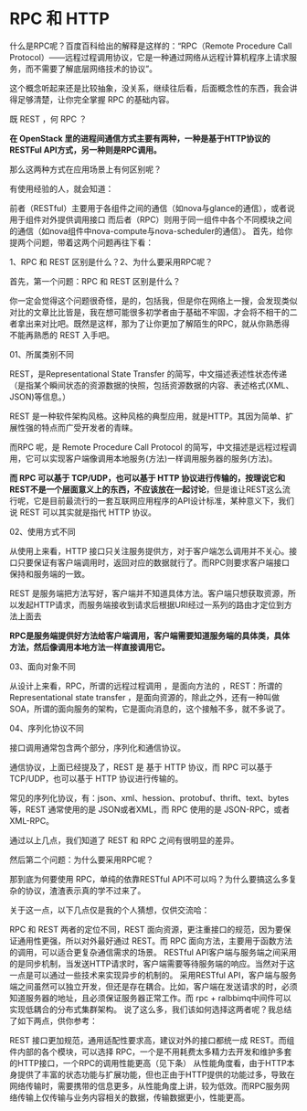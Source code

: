# RPC 和 HTTP

什么是RPC呢？百度百科给出的解释是这样的：“RPC（Remote Procedure Call Protocol）——远程过程调用协议，它是一种通过网络从远程计算机程序上请求服务，而不需要了解底层网络技术的协议”。

这个概念听起来还是比较抽象，没关系，继续往后看，后面概念性的东西，我会讲得足够清楚，让你完全掌握 RPC 的基础内容。

既 REST ，何 RPC ？

**在 OpenStack 里的进程间通信方式主要有两种，一种是基于HTTP协议的RESTFul API方式，另一种则是RPC调用。**

那么这两种方式在应用场景上有何区别呢？

有使用经验的人，就会知道：

前者（RESTful）主要用于各组件之间的通信（如nova与glance的通信），或者说用于组件对外提供调用接口
而后者（RPC）则用于同一组件中各个不同模块之间的通信（如nova组件中nova-compute与nova-scheduler的通信）。
首先，给你提两个问题，带着这两个问题再往下看：

1、RPC 和 REST 区别是什么？2、为什么要采用RPC呢？

首先，第一个问题：RPC 和 REST 区别是什么？

你一定会觉得这个问题很奇怪，是的，包括我，但是你在网络上一搜，会发现类似对比的文章比比皆是，我在想可能很多初学者由于基础不牢固，才会将不相干的二者拿出来对比吧。既然是这样，那为了让你更加了解陌生的RPC，就从你熟悉得不能再熟悉的 REST 入手吧。

01、所属类别不同

REST，是Representational State Transfer 的简写，中文描述表述性状态传递（是指某个瞬间状态的资源数据的快照，包括资源数据的内容、表述格式(XML、JSON)等信息。）

REST 是一种软件架构风格。这种风格的典型应用，就是HTTP。其因为简单、扩展性强的特点而广受开发者的青睐。

而RPC 呢，是 Remote Procedure Call Protocol 的简写，中文描述是远程过程调用，它可以实现客户端像调用本地服务(方法)一样调用服务器的服务(方法)。

**而 RPC 可以基于 TCP/UDP，也可以基于 HTTP 协议进行传输的，按理说它和REST不是一个层面意义上的东西，不应该放在一起讨论**，但是谁让REST这么流行呢，它是目前最流行的一套互联网应用程序的API设计标准，某种意义下，我们说 REST 可以其实就是指代 HTTP 协议。

02、使用方式不同

从使用上来看，HTTP 接口只关注服务提供方，对于客户端怎么调用并不关心。接口只要保证有客户端调用时，返回对应的数据就行了。而RPC则要求客户端接口保持和服务端的一致。

REST 是服务端把方法写好，客户端并不知道具体方法。客户端只想获取资源，所以发起HTTP请求，而服务端接收到请求后根据URI经过一系列的路由才定位到方法上面去

**RPC是服务端提供好方法给客户端调用，客户端需要知道服务端的具体类，具体方法，然后像调用本地方法一样直接调用它。**

03、面向对象不同

从设计上来看，RPC，所谓的远程过程调用 ，是面向方法的 ，REST：所谓的 Representational state transfer ，是面向资源的，除此之外，还有一种叫做 SOA，所谓的面向服务的架构，它是面向消息的，这个接触不多，就不多说了。

04、序列化协议不同

接口调用通常包含两个部分，序列化和通信协议。

通信协议，上面已经提及了，REST 是 基于 HTTP 协议，而 RPC 可以基于 TCP/UDP，也可以基于 HTTP 协议进行传输的。

常见的序列化协议，有：json、xml、hession、protobuf、thrift、text、bytes等，REST 通常使用的是 JSON或者XML，而 RPC 使用的是 JSON-RPC，或者 XML-RPC。

通过以上几点，我们知道了 REST 和 RPC 之间有很明显的差异。

然后第二个问题：为什么要采用RPC呢？

那到底为何要使用 RPC，单纯的依靠RESTful API不可以吗？为什么要搞这么多复杂的协议，渣渣表示真的学不过来了。

关于这一点，以下几点仅是我的个人猜想，仅供交流哈：

RPC 和 REST 两者的定位不同，REST 面向资源，更注重接口的规范，因为要保证通用性更强，所以对外最好通过 REST。而 RPC 面向方法，主要用于函数方法的调用，可以适合更复杂通信需求的场景。
RESTful API客户端与服务端之间采用的是同步机制，当发送HTTP请求时，客户端需要等待服务端的响应。当然对于这一点是可以通过一些技术来实现异步的机制的。
采用RESTful API，客户端与服务端之间虽然可以独立开发，但还是存在耦合。比如，客户端在发送请求的时，必须知道服务器的地址，且必须保证服务器正常工作。而 rpc + ralbbimq中间件可以实现低耦合的分布式集群架构。
说了这么多，我们该如何选择这两者呢？我总结了如下两点，供你参考：

REST 接口更加规范，通用适配性要求高，建议对外的接口都统一成 REST。而组件内部的各个模块，可以选择 RPC，一个是不用耗费太多精力去开发和维护多套的HTTP接口，一个RPC的调用性能更高（见下条）
从性能角度看，由于HTTP本身提供了丰富的状态功能与扩展功能，但也正由于HTTP提供的功能过多，导致在网络传输时，需要携带的信息更多，从性能角度上讲，较为低效。而RPC服务网络传输上仅传输与业务内容相关的数据，传输数据更小，性能更高。
